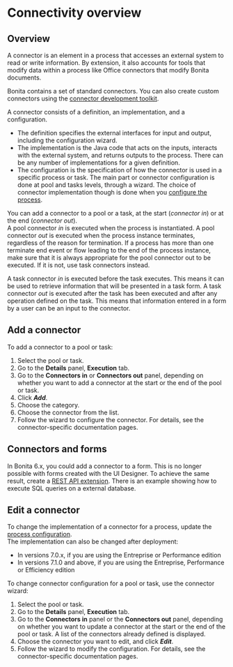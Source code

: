 # Connectivity overview

## Overview

A connector is an element in a process that accesses an external system to read or write information. By extension, it also accounts for tools that modify data within a process like Office connectors that modify Bonita documents.

Bonita contains a set of standard connectors. You can also create custom connectors using the [connector development toolkit](connector-development-toolkit.md).

A connector consists of a definition, an implementation, and a configuration.

* The definition specifies the external interfaces for input and output, including the configuration wizard.
* The implementation is the Java code that acts on the inputs, interacts with the external system, and returns outputs to the process. There can be any number of implementations for a given definition.
* The configuration is the specification of how the connector is used in a specific process or task. The main part or connector configuration is done at pool and tasks levels, through a wizard. The choice of connector implementation though is done when you [configure the process](configuring-a-process.md).

You can add a connector to a pool or a task, at the start (_connector in_) or at the end (_connector out_).  
A pool connector _in_ is executed when the process is instantiated. A pool connector _out_ is executed when the process instance terminates, regardless of the reason for termination. If a process has more than one terminate end event or flow leading to the end of the process instance, make sure that it is always appropriate for the pool connector out to be executed. If it is not, use task connectors instead.

A task connector _in_ is executed before the task executes. This means it can be used to retrieve information that will be presented in a task form. A task connector _out_ is executed after the task has been executed and after any operation defined on the task. This means that information entered in a form by a user can be an input to the connector.

## Add a connector

To add a connector to a pool or task:

1. Select the pool or task.
2. Go to the **Details** panel, **Execution** tab.
3. Go to the **Connectors in** or **Connectors out** panel, depending on whether you want to add a connector at the start or the end of the pool or task.
4. Click **_Add_**.
5. Choose the category.
6. Choose the connector from the list.
7. Follow the wizard to configure the connector. For details, see the connector-specific documentation pages.

## Connectors and forms

In Bonita 6.x, you could add a connector to a form. This is no longer possible with forms created with the UI Designer. To achieve the same result, create a [REST API extension](rest-api-extensions.md). There is an example showing how to execute SQL queries on a external database.

## Edit a connector

To change the implementation of a connector for a process, update the [process configuration](configuring-a-process.md).  
The implementation can also be changed after deployment:
   - In versions 7.0.x, if you are using the Entreprise or Performance edition
   - In versions 7.1.0 and above, if you are using the Entreprise, Performance or Efficiency edition

To change connector configuration for a pool or task, use the connector wizard:

1. Select the pool or task.
2. Go to the **Details** panel, **Execution** tab.
3. Go to the **Connectors in** panel or the **Connectors out** panel, depending on whether you want to update a connector at the start or the end of the pool or task. A list of the connectors already defined is displayed.
4. Choose the connector you want to edit, and click **_Edit_**.
5. Follow the wizard to modify the configuration. For details, see the connector-specific documentation pages.
